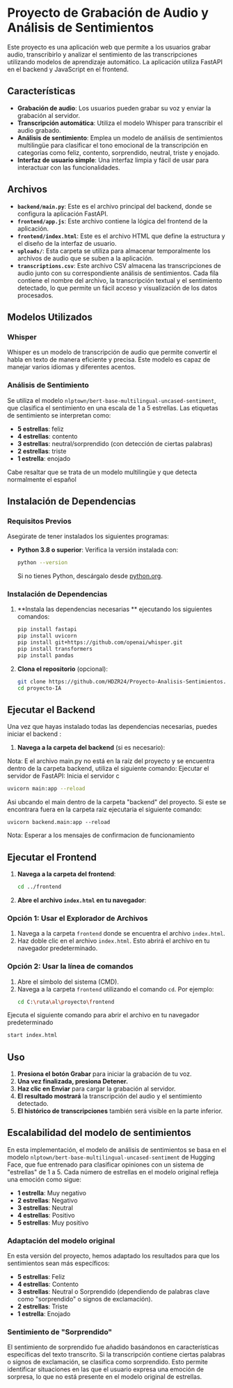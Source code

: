 # Proyecto de Grabación de Audio y Análisis de Sentimientos

Este proyecto es una aplicación web que permite a los usuarios grabar audio, transcribirlo y analizar el sentimiento de las transcripciones utilizando modelos de aprendizaje automático. La aplicación utiliza FastAPI en el backend y JavaScript en el frontend.

## Características

- **Grabación de audio**: Los usuarios pueden grabar su voz y enviar la grabación al servidor.
- **Transcripción automática**: Utiliza el modelo Whisper para transcribir el audio grabado.
- **Análisis de sentimiento**: Emplea un modelo de análisis de sentimientos multilingüe para clasificar el tono emocional de la transcripción en categorías como feliz, contento, sorprendido, neutral, triste y enojado.
- **Interfaz de usuario simple**: Una interfaz limpia y fácil de usar para interactuar con las funcionalidades.


## Archivos
- **`backend/main.py`**: Este es el archivo principal del backend, donde se configura la aplicación FastAPI. 
- **`frontend/app.js`**: Este archivo contiene la lógica del frontend de la aplicación. 
- **`frontend/index.html`**: Este es el archivo HTML que define la estructura y el diseño de la interfaz de usuario.
- **`uploads/`**: Esta carpeta se utiliza para almacenar temporalmente los archivos de audio que se suben a la aplicación. 
- **`transcriptions.csv`**: Este archivo CSV almacena las transcripciones de audio junto con su correspondiente análisis de sentimientos. Cada fila contiene el nombre del archivo, la transcripción textual y el sentimiento detectado, lo que permite un fácil acceso y visualización de los datos procesados.


## Modelos Utilizados

### Whisper
Whisper es un modelo de transcripción de audio que permite convertir el habla en texto de manera eficiente y precisa. Este modelo es capaz de manejar varios idiomas y diferentes acentos.

### Análisis de Sentimiento
Se utiliza el modelo `nlptown/bert-base-multilingual-uncased-sentiment`, que clasifica el sentimiento en una escala de 1 a 5 estrellas. Las etiquetas de sentimiento se interpretan como:

- **5 estrellas**: feliz
- **4 estrellas**: contento
- **3 estrellas**: neutral/sorprendido (con detección de ciertas palabras)
- **2 estrellas**: triste
- **1 estrella**: enojado

Cabe resaltar que se trata de un modelo multilingüe y que detecta normalmente el español
## Instalación de Dependencias

### Requisitos Previos

Asegúrate de tener instalados los siguientes programas:

- **Python 3.8 o superior**: Verifica la versión instalada con:

    ```bash
    python --version
    ```

    Si no tienes Python, descárgalo desde [python.org](https://www.python.org/downloads/).

### Instalación de Dependencias

1. **Instala las dependencias necesarias ** ejecutando los siguientes comandos:

    ```bash
    pip install fastapi
    pip install uvicorn
    pip install git+https://github.com/openai/whisper.git
    pip install transformers
    pip install pandas
    ```

2. **Clona el repositorio** (opcional):

    ```bash
    git clone https://github.com/HDZR24/Proyecto-Analisis-Sentimientos.git
    cd proyecto-IA
    ```

## Ejecutar el Backend

Una vez que hayas instalado todas las dependencias necesarias, puedes iniciar el backend :


1. **Navega a la carpeta del backend** (si es necesario):


Nota: E el archivo main.py no está en la raíz del proyecto y se encuentra dentro de la carpeta backend, utiliza el siguiente comando:
Ejecutar el servidor de FastAPI: Inicia el servidor c
```bash
uvicorn main:app --reload
```
Asi ubcando el main dentro de la carpeta "backend" del proyecto.
Si este se encontrara fuera en la carpeta raiz ejecutaria el siguiente comando:
```
uvicorn backend.main:app --reload
```
Nota: Esperar a los mensajes de confirmacion de funcionamiento

## Ejecutar el Frontend

1. **Navega a la carpeta del frontend**:
    ```bash
    cd ../frontend
    ```
2. **Abre el archivo `index.html` en tu navegador**:

### Opción 1: Usar el Explorador de Archivos
1. Navega a la carpeta `frontend` donde se encuentra el archivo `index.html`.
2. Haz doble clic en el archivo `index.html`. Esto abrirá el archivo en tu navegador predeterminado.

### Opción 2: Usar la línea de comandos
1. Abre el símbolo del sistema (CMD).
2. Navega a la carpeta `frontend` utilizando el comando `cd`. Por ejemplo:
   ```bash
   cd C:\ruta\al\proyecto\frontend
   ```
Ejecuta el siguiente comando para abrir el archivo en tu navegador predeterminado
   ```bash
   start index.html
   ```
   
## Uso

1. **Presiona el botón Grabar** para iniciar la grabación de tu voz.
2. **Una vez finalizada, presiona Detener.**
3. **Haz clic en Enviar** para cargar la grabación al servidor.
4. **El resultado mostrará** la transcripción del audio y el sentimiento detectado.
5. **El histórico de transcripciones** también será visible en la parte inferior.

## Escalabilidad del modelo de sentimientos

En esta implementación, el modelo de análisis de sentimientos se basa en el modelo `nlptown/bert-base-multilingual-uncased-sentiment` de Hugging Face, que fue entrenado para clasificar opiniones con un sistema de "estrellas" de 1 a 5. Cada número de estrellas en el modelo original refleja una emoción como sigue:

- **1 estrella**: Muy negativo
- **2 estrellas**: Negativo
- **3 estrellas**: Neutral
- **4 estrellas**: Positivo
- **5 estrellas**: Muy positivo

### Adaptación del modelo original

En esta versión del proyecto, hemos adaptado los resultados para que los sentimientos sean más específicos:

- **5 estrellas**: Feliz
- **4 estrellas**: Contento
- **3 estrellas**: Neutral o Sorprendido (dependiendo de palabras clave como "sorprendido" o signos de exclamación).
- **2 estrellas**: Triste
- **1 estrella**: Enojado

### Sentimiento de "Sorprendido"

El sentimiento de sorprendido fue añadido basándonos en características específicas del texto transcrito. Si la transcripción contiene ciertas palabras o signos de exclamación, se clasifica como sorprendido. Esto permite identificar situaciones en las que el usuario expresa una emoción de sorpresa, lo que no está presente en el modelo original de estrellas.


